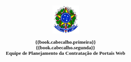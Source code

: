 <p align="center" style="line-height: 100%"><img src="brasao.png" name="Imagem 1" align="bottom" width="71" height="76" border="0"></p>
<p align="center" style="line-height: 100%">
<font face="Arial Narrow, serif" size="2" style="font-size: 10pt"><b>
{{book.cabecalho.primeira}}<br/>
{{book.cabecalho.segunda}}<br/>
Equipe de Planejamento da Contratação de Portais Web<br/>
</b></font>
</p>

